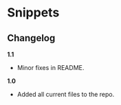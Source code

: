 # Snippets

## Changelog

**1.1**

- Minor fixes in README.

**1.0**

- Added all current files to the repo.
